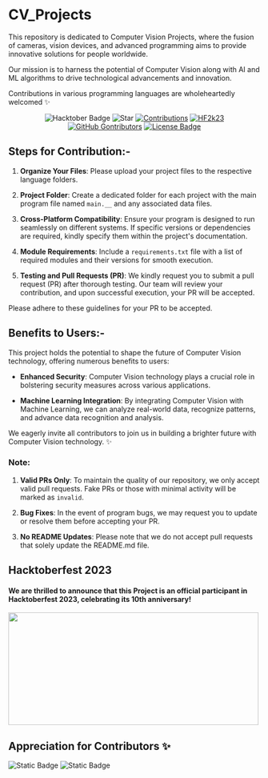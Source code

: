 # CV_Projects
This repository is dedicated to Computer Vision Projects, where the fusion of cameras, vision devices, and advanced programming aims to provide innovative solutions for people worldwide.

Our mission is to harness the potential of Computer Vision along with AI and ML algorithms to drive technological advancements and innovation.

Contributions in various programming languages are wholeheartedly welcomed ✨


<div align="center">

<img src="https://img.shields.io/badge/Hacktoberfest-2023-blue" alt="Hacktober Badge"/>
 <img src="https://img.shields.io/static/v1?label=%F0%9F%8C%9F&message=If you like it&color=800080" alt="Star"/>
 <a href="https://github.com/InvisiblePro/" ><img src="https://img.shields.io/badge/Contributions-welcome-violet.svg?logo=github" alt="Contributions" /></a>
 <a href="https://github.com/InvisiblePro/" ><img src="https://img.shields.io/badge/Hacktoberfest--Accepted-blue" alt="HF2k23" /></a>
 
 
 <a href="https://github.com/InvisiblePro/CV_Projects/graphs/contributors">
 <img alt="GitHub Gontributors" src="https://img.shields.io/github/contributors/InvisiblePro/CV_Projects?color=00008b"></a>
 <a href="https://github.com/InvisiblePro/CVV_Projects/blob/master/LICENSE"><img src="https://img.shields.io/github/license/InvisiblePro/CV_Projects?color=00bfff" alt="License Badge"/></a>

</div>


## Steps for Contribution:-

1. **Organize Your Files**: Please upload your project files to the respective language folders.

2. **Project Folder**: Create a dedicated folder for each project with the main program file named `main.__` and any associated data files.

3. **Cross-Platform Compatibility**: Ensure your program is designed to run seamlessly on different systems. If specific versions or dependencies are required, kindly specify them within the project's documentation.

4. **Module Requirements**: Include a `requirements.txt` file with a list of required modules and their versions for smooth execution.

5. **Testing and Pull Requests (PR)**: We kindly request you to submit a pull request (PR) after thorough testing. Our team will review your contribution, and upon successful execution, your PR will be accepted.

Please adhere to these guidelines for your PR to be accepted.

## Benefits to Users:-
This project holds the potential to shape the future of Computer Vision technology, offering numerous benefits to users:

- **Enhanced Security**: Computer Vision technology plays a crucial role in bolstering security measures across various applications.

- **Machine Learning Integration**: By integrating Computer Vision with Machine Learning, we can analyze real-world data, recognize patterns, and advance data recognition and analysis.

We eagerly invite all contributors to join us in building a brighter future with Computer Vision technology. ✨

### Note:
1. **Valid PRs Only**: To maintain the quality of our repository, we only accept valid pull requests. Fake PRs or those with minimal activity will be marked as `invalid`.

2. **Bug Fixes**: In the event of program bugs, we may request you to update or resolve them before accepting your PR.

3. **No README Updates**: Please note that we do not accept pull requests that solely update the README.md file.

## Hacktoberfest 2023
#### We are thrilled to announce that this Project is an official participant in Hacktoberfest 2023, celebrating its 10th anniversary!
<img src="https://hacktoberfest.com/_next/static/media/opengraph.e5fafe07.png" width=500 height="225"/>

## Appreciation for Contributors ✨

![Static Badge](https://img.shields.io/badge/Owner-InvisiblePro-purple?logo=github)
![Static Badge](https://img.shields.io/badge/Hacktoberfest--Accepted-cyan)
